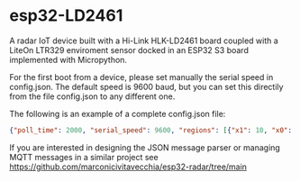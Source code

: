 # esp32-LD2461
A radar IoT device built with a Hi-Link HLK-LD2461 board coupled with a LiteOn LTR329 enviroment sensor docked in an ESP32 S3 board implemented with Micropython.

For the first boot from a device, please set manually the serial speed in config.json. The default speed is 9600 baud, but you can set this directily from the file config.json to any different one.

The following is an example of a complete config.json file:
```Json
{"poll_time": 2000, "serial_speed": 9600, "regions": [{"x1": 10, "x0": 10, "x3": 10, "x2": 30, "enabled": 1, "narea": 1, "type": 0, "y0": 40, "y1": 20, "y2": 20, "y3": 20}, {"x1": 49, "x0": 49, "x3": 49, "x2": 78, "enabled": 1, "narea": 2, "type": 0, "y0": 39, "y1": 21, "y2": 21, "y3": 21}, {"x1": -47, "x0": -47, "x3": -47, "x2": -8, "enabled": 0, "narea": 3, "type": 1, "y0": 40, "y1": 25, "y2": 25, "y3": 25}]}
```

If you are interested in designing the JSON message parser or managing MQTT messages in a similar project see https://github.com/marconicivitavecchia/esp32-radar/tree/main
